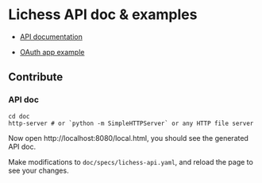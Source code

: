# Lichess API doc & examples

- [API documentation](https://lichess.org/api)

- [OAuth app example](https://github.com/lichess-org/api/tree/master/example)

## Contribute

### API doc

```shell
cd doc
http-server # or `python -m SimpleHTTPServer` or any HTTP file server
```

Now open http://localhost:8080/local.html, you should see the generated API doc.

Make modifications to `doc/specs/lichess-api.yaml`, and reload the page to see your changes.
